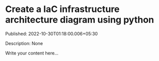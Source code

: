 # Create a IaC infrastructure architecture diagram using python

Published: 2022-10-30T01:18:00.006+05:30

Description: None

Write your content here...